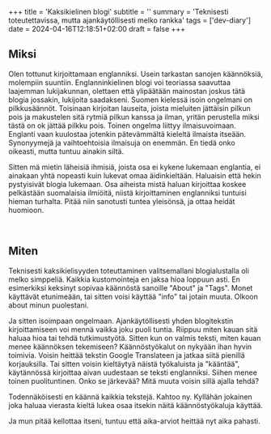 +++
title = 'Kaksikielinen blogi'
subtitle = ''
summary = 'Teknisesti toteutettavissa, mutta ajankäytöllisesti melko rankka'
tags = ['dev-diary']
date = 2024-04-16T12:18:51+02:00
draft = false
+++

## Miksi
Olen tottunut kirjoittamaan englanniksi. Usein tarkastan sanojen käännöksiä, molempiin suuntiin. Englanninkielinen blogi voi teoriassa saavuttaa laajemman lukijakunnan, olettaen että ylipäätään mainostan joskus tätä blogia jossakin, lukijoita saadakseni. Suomen kielessä isoin ongelmani on pilkkusäännöt. Toisinaan kirjoitan lauseita, joista mieluiten jättäisin pilkun pois ja makustelen sitä rytmiä pilkun kanssa ja ilman, yritän perustella miksi tästä on ok jättää pilkku pois. Toinen ongelma liittyy ilmaisuvoimaan. Englanti vaan kuulostaa jotenkin pätevämmältä kieleltä ilmaista itseään. Synonyymejä ja vaihtoehtoisia ilmaisuja on enemmän. En tiedä onko oikeasti, mutta tuntuu ainakin siltä.

Sitten mä mietin läheisiä ihmisiä, joista osa ei kykene lukemaan englantia, ei ainakaan yhtä nopeasti kuin lukevat omaa äidinkieltään. Haluaisin että hekin pystyisivät blogia lukemaan. Osa aiheista mistä haluan kirjoittaa koskee pelkästään suomalaisia ilmiöitä, niistä kirjoittaminen englanniksi tuntuisi hieman turhalta. Pitää niin sanotusti tuntea yleisönsä, ja ottaa heidät huomioon.


&nbsp;


## Miten
Teknisesti kaksikielisyyden toteuttaminen valitsemallani blogialustalla oli melko simppeliä. Kaikkia kustomointeja en jaksa hioa loppuun asti. En esimerkiksi keksinyt sopivaa käännöstä sanoille "About" ja "Tags". Monet käyttävät etunimeään, tai sitten voisi käyttää "info" tai jotain muuta. Olkoon about minun puolestani.

Ja sitten isoimpaan ongelmaan. Ajankäytöllisesti yhden blogitekstin kirjoittamiseen voi mennä vaikka joku puoli tuntia. Riippuu miten kauan sitä haluaa hioa tai tehdä tutkimustyötä. Sitten kun on valmis teksti, miten kauan menee käännöksen tekemiseen? Käännöstyökalut on nykyään ihan hyvin toimivia. Voisin heittää tekstin Google Translateen ja jatkaa siitä pienillä korjauksilla. Tai sitten voisin kieltäytyä näistä työkaluista ja "kääntää", käytännössä kirjoittaa aivan uudestaan se teksti englanniksi. Siihen menee toinen puolituntinen. Onko se järkevää? Mitä muuta voisin sillä ajalla tehdä?

Todennäköisesti en käännä kaikkia tekstejä. Kahtoo ny. Kyllähän jokainen joka haluaa vierasta kieltä lukea osaa itsekin näitä käännöstyökaluja käyttää.

Ja mun pitää kellottaa itseni, tuntuu että aika-arviot heittää nyt aika pahasti.